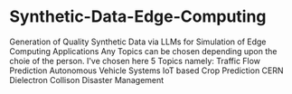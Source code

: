 # Synthetic-Data-Edge-Computing
Generation of Quality Synthetic Data via LLMs for Simulation of Edge Computing Applications
Any Topics can be chosen depending upon the choie of the person. I've chosen here 5 Topics namely:
Traffic Flow Prediction
Autonomous Vehicle Systems
IoT based Crop Prediction
CERN Dielectron Collison
Disaster Management
